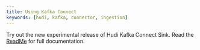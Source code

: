 ```yaml
---
title: Using Kafka Connect
keywords: [hudi, kafka, connector, ingestion]
---
```


Try out the new experimental release of Hudi Kafka Connect Sink. Read
the [ReadMe](https://github.com/apache/hudi/tree/master/hudi-kafka-connect) for full documentation.

